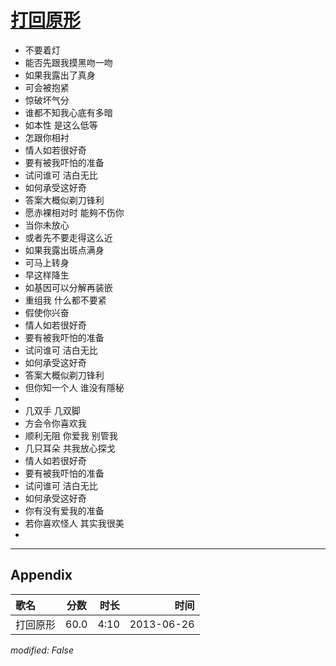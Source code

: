 # [打回原形](https://music.163.com/song?id=26608791)

* 不要着灯
* 能否先跟我摸黑吻一吻
* 如果我露出了真身
* 可会被抱紧
* 惊破坏气分
* 谁都不知我心底有多暗
* 如本性 是这么低等
* 怎跟你相衬
* 情人如若很好奇
* 要有被我吓怕的准备
* 试问谁可 洁白无比
* 如何承受这好奇
* 答案大概似剃刀锋利
* 愿赤裸相对时 能夠不伤你
* 当你未放心
* 或者先不要走得这么近
* 如果我露出斑点满身
* 可马上转身
* 早这样降生
* 如基因可以分解再装嵌
* 重组我 什么都不要紧
* 假使你兴奋
* 情人如若很好奇
* 要有被我吓怕的准备
* 试问谁可 洁白无比
* 如何承受这好奇
* 答案大概似剃刀锋利
* 但你知一个人 谁没有隱秘
* 
* 几双手 几双脚
* 方会令你喜欢我
* 顺利无阻 你爱我 别管我
* 几只耳朵 共我放心探戈
* 情人如若很好奇
* 要有被我吓怕的准备
* 试问谁可 洁白无比
* 如何承受这好奇
* 你有没有爱我的准备
* 若你喜欢怪人 其实我很美
* 


---

## Appendix

|歌名|分数|时长|时间|
|:---|:---:|---:|---:|
|打回原形|60.0|4:10|2013-06-26

*modified: False*